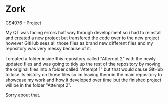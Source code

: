 # Zork
CS4076 - Project

My QT was facing errors half way through development so i had to reinstall and created a new project but transfered the code over to the new project however GitHub sees all those files as brand new different files and my repository was very messy because of it.

I created a folder inside this repository called "Attempt 2" with the newly updated files and was going to tidy up the rest of the repository by moving the original files into a folder called "Attempt 1" but that would cause GitHub to lose its history on those files so im leaving them in the main repository to showcase my work and how it developed over time but the finished project will be in the folder "Attempt 2".

Sorry about that.
